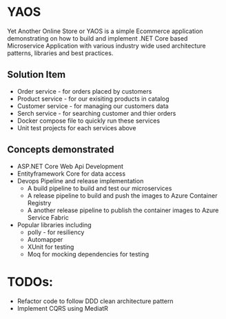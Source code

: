 # YAOS
Yet Another Online Store or YAOS is a simple Ecommerce application demonstrating on how to build and implement .NET Core based Microservice Application with various industry wide used architecture patterns, libraries and best practices.

## Solution Item
- Order service - for orders placed by customers
- Product service - for our exisiting products in catalog
- Customer service - for managing our customers data
- Serch service - for searching customer and thier orders
- Docker compose file to quickly run these services 
- Unit test projects for each services above

## Concepts demonstrated
- ASP.NET Core Web Api Development
- Entityframework Core for data access
- Devops Pipeline and release implementation 
  - A build pipeline to build and test our microservices
  - A release pipeline to build and push the images to Azure Container Registry
  - A another release pipeline to publish the container images to Azure Service Fabric
- Popular libraries including
  - polly - for resiliency
  - Automapper
  - XUnit for testing
  - Moq for mocking dependencies for testing


# TODOs:
- Refactor code to follow DDD clean architecture pattern
- Implement CQRS using MediatR
